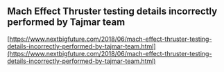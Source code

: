 ## Mach Effect Thruster testing details incorrectly performed by Tajmar team
  
  [https://www.nextbigfuture.com/2018/06/mach-effect-thruster-testing-details-incorrectly-performed-by-tajmar-team.html](https://www.nextbigfuture.com/2018/06/mach-effect-thruster-testing-details-incorrectly-performed-by-tajmar-team.html)